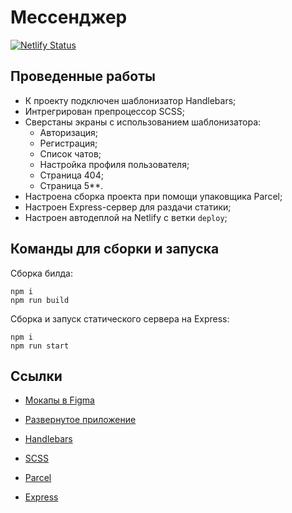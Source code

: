 # Мессенджер

[![Netlify Status](https://api.netlify.com/api/v1/badges/31945808-9c82-47ee-85e1-a901cd302200/deploy-status)](https://app.netlify.com/sites/tangerine-chimera-4fa080/deploys)

## Проведенные работы
- К проекту подключен шаблонизатор Handlebars;
- Интрегрирован препроцессор SCSS;
- Сверстаны экраны с использованием шаблонизатора:
    - Авторизация;
    - Регистрация;
    - Список чатов;
    - Настройка профиля пользователя;
    - Страница 404;
    - Страница 5**.
- Настроена сборка проекта при помощи упаковщика Parcel;
- Настроен Express-сервер для раздачи статики;
- Настроен автодеплой на Netlify с ветки ```deploy```;

## Команды для сборки и запуска

Сборка билда:
```
npm i
npm run build
```

Сборка и запуск статического сервера на Express:
```
npm i
npm run start
```



## Ссылки

- [Мокапы в Figma](https://www.figma.com/file/jF5fFFzgGOxQeB4CmKWTiE/Chat_external_link?node-id=0%3A1&t=MA0B3I4O352c5rqq-0)
- [Развернутое приложение](https://tangerine-chimera-4fa080.netlify.app/signin.html)

- [Handlebars](https://handlebarsjs.com/) 
- [SCSS](https://sass-lang.com/documentation/)
- [Parcel](https://parceljs.org/docs/)
- [Express](https://devdocs.io/express/)
